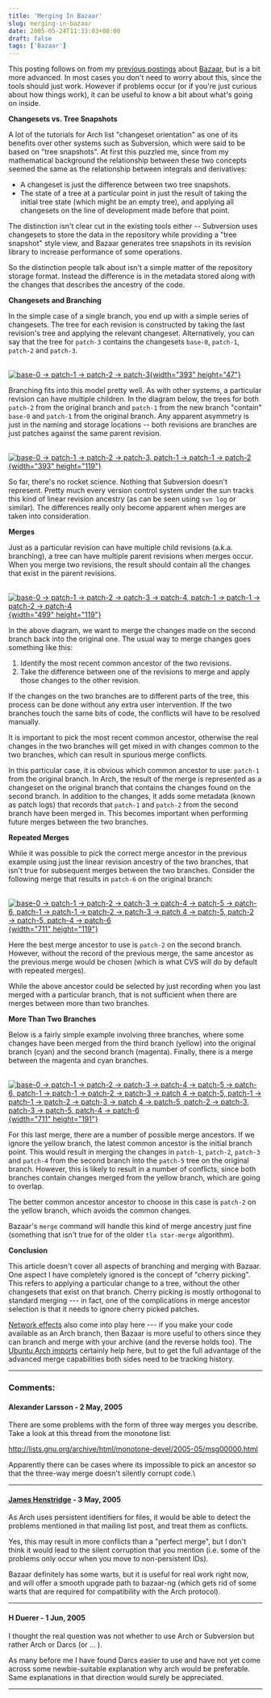 ```yaml
---
title: 'Merging In Bazaar'
slug: merging-in-bazaar
date: 2005-05-24T11:33:03+08:00
draft: false
tags: ['Bazaar']
---
```


This posting follows on from my [previous
postings](http://blogs.gnome.org/nb.cgi/category/jamesh/Bazaar) about
[Bazaar](http://bazaar.canonical.com/), but is a bit more advanced. In
most cases you don\'t need to worry about this, since the tools should
just work. However if problems occur (or if you\'re just curious about
how things work), it can be useful to know a bit about what\'s going on
inside.

**Changesets vs. Tree Snapshots**

A lot of the tutorials for Arch list \"changeset orientation\" as one of
its benefits over other systems such as Subversion, which were said to
be based on \"tree snapshots\". At first this puzzled me, since from my
mathematical background the relationship between these two concepts
seemed the same as the relationship between integrals and derivatives:

-   A changeset is just the difference between two tree snapshots.
-   The state of a tree at a particular point in just the result of
    taking the initial tree state (which might be an empty tree), and
    applying all changesets on the line of development made before that
    point.

The distinction isn\'t clear cut in the existing tools either \--
Subversion uses changesets to store the data in the repository while
providing a \"tree snapshot\" style view, and Bazaar generates tree
snapshots in its revision library to increase performance of some
operations.

So the distinction people talk about isn\'t a simple matter of the
repository storage format. Instead the difference is in the metadata
stored along with the changes that describes the ancestry of the code.

**Changesets and Branching**

In the simple case of a single branch, you end up with a simple series
of changesets. The tree for each revision is constructed by taking the
last revision\'s tree and applying the relevant changeset.
Alternatively, you can say that the tree for `patch-3` contains the
changesets `base-0`, `patch-1`, `patch-2` and `patch-3`.

[\
![base-0 → patch-1 → patch-2 →
patch-3](http://blogs.gnome.org/jamesh/files/2005/05/one-branch.png){width="393"
height="47"}\
](http://blogs.gnome.org/jamesh/files/2005/05/one-branch.dot)

Branching fits into this model pretty well. As with other systems, a
particular revision can have multiple children. In the diagram below,
the trees for both `patch-2` from the original branch and `patch-1` from
the new branch \"contain\" `base-0` and `patch-1` from the original
branch. Any apparent asymmetry is just in the naming and storage
locations \-- both revisions are branches are just patches against the
same parent revision.

[\
![base-0 → patch-1 → patch-2 → patch-3, patch-1 → patch-1 →
patch-2](http://blogs.gnome.org/jamesh/files/2005/05/two-branches.png){width="393"
height="119"}\
](http://blogs.gnome.org/jamesh/files/2005/05/two-branches.dot)

So far, there\'s no rocket science. Nothing that Subversion doesn\'t
represent. Pretty much every version control system under the sun tracks
this kind of linear revision ancestry (as can be seen using `svn log` or
similar). The differences really only become apparent when merges are
taken into consideration.

**Merges**

Just as a particular revision can have multiple child revisions (a.k.a.
branching), a tree can have multiple parent revisions when merges occur.
When you merge two revisions, the result should contain all the changes
that exist in the parent revisions.

[\
![base-0 → patch-1 → patch-2 → patch-3 → patch-4, patch-1 → patch-1 →
patch-2 →
patch-4](http://blogs.gnome.org/jamesh/files/2005/05/merge.png){width="499"
height="119"}\
](http://blogs.gnome.org/jamesh/files/2005/05/merge.dot)

In the above diagram, we want to merge the changes made on the second
branch back into the original one. The usual way to merge changes goes
something like this:

1.  Identify the most recent common ancestor of the two revisions.
2.  Take the difference between one of the revisions to merge and apply
    those changes to the other revision.

If the changes on the two branches are to different parts of the tree,
this process can be done without any extra user intervention. If the two
branches touch the same bits of code, the conflicts will have to be
resolved manually.

It is important to pick the most recent common ancestor, otherwise the
real changes in the two branches will get mixed in with changes common
to the two branches, which can result in spurious merge conflicts.

In this particular case, it is obvious which common ancestor to use:
`patch-1` from the original branch. In Arch, the result of the merge is
represented as a changeset on the original branch that contains the
changes found on the second branch. In addition to the changes, it adds
some metadata (known as patch logs) that records that `patch-1` and
`patch-2` from the second branch have been merged in. This becomes
important when performing future merges between the two branches.

**Repeated Merges**

While it was possible to pick the correct merge ancestor in the previous
example using just the linear revision ancestry of the two branches,
that isn\'t true for subsequent merges between the two branches.
Consider the following merge that results in `patch-6` on the original
branch:

[\
![base-0 → patch-1 → patch-2 → patch-3 → patch-4 → patch-5 → patch-6,
patch-1 → patch-1 → patch-2 → patch-3 → patch 4 → patch-5, patch-2 →
patch-5, patch-4 →
patch-6](http://blogs.gnome.org/jamesh/files/2005/05/second-merge.png){width="711"
height="119"}\
](http://blogs.gnome.org/jamesh/files/2005/05/second-merge.dot)

Here the best merge ancestor to use is `patch-2` on the second branch.
However, without the record of the previous merge, the same ancestor as
the previous merge would be chosen (which is what CVS will do by default
with repeated merges).

While the above ancestor could be selected by just recording when you
last merged with a particular branch, that is not sufficient when there
are merges between more than two branches.

**More Than Two Branches**

Below is a fairly simple example involving three branches, where some
changes have been merged from the third branch (yellow) into the
original branch (cyan) and the second branch (magenta). Finally, there
is a merge between the magenta and cyan branches.

[\
![base-0 → patch-1 → patch-2 → patch-3 → patch-4 → patch-5 → patch-6,
patch-1 → patch-1 → patch-2 → patch-3 → patch 4 → patch-5, patch-1 →
patch-1 → patch-2 → patch-3 → patch 4 → patch-5, patch-2 → patch-3,
patch-3 → patch-5, patch-4 →
patch-6](http://blogs.gnome.org/jamesh/files/2005/05/three-branches.png){width="711"
height="191"}\
](http://blogs.gnome.org/jamesh/files/2005/05/three-branches.dot)

For this last merge, there are a number of possible merge ancestors. If
we ignore the yellow branch, the latest common ancestor is the initial
branch point. This would result in merging the changes in `patch-1`,
`patch-2`, `patch-3` and `patch-4` from the second branch into the
`patch-5` tree on the original branch. However, this is likely to result
in a number of conflicts, since both branches contain changes merged
from the yellow branch, which are going to overlap.

The better common ancestor ancestor to choose in this case is `patch-2`
on the yellow branch, which avoids the common changes.

Bazaar\'s `merge` command will handle this kind of merge ancestry just
fine (something that isn\'t true for of the older `tla star-merge`
algorithm).

**Conclusion**

This article doesn\'t cover all aspects of branching and merging with
Bazaar. One aspect I have completely ignored is the concept of \"cherry
picking\". This refers to applying a particular change to a tree,
without the other changesets that exist on that branch. Cherry picking
is mostly orthogonal to standard merging --- in fact, one of the
complications in merge ancestor selection is that it needs to ignore
cherry picked patches.

[Network effects](http://en.wikipedia.org/wiki/Network_effect) also come
into play here --- if you make your code available as an Arch branch,
then Bazaar is more useful to others since they can branch and merge
with your archive (and the reverse holds too). The [Ubuntu Arch
imports](http://arch.ubuntu.com/) certainly help here, but to get the
full advantage of the advanced merge capabilities both sides need to be
tracking history.

---
### Comments:
#### Alexander Larsson - <time datetime="2005-05-24 18:07:35">2 May, 2005</time>

There are some problems with the form of three way merges you describe.
Take a look at this thread from the monotone list:

<http://lists.gnu.org/archive/html/monotone-devel/2005-05/msg00000.html>

Apparently there can be cases where its impossible to pick an ancestor
so that the three-way merge doesn\'t silently corrupt code.\

---
#### [James Henstridge](http://blogs.gnome.org/jamesh) - <time datetime="2005-05-25 13:32:36">3 May, 2005</time>

As Arch uses persistent identifiers for files, it would be able to
detect the problems mentioned in that mailing list post, and treat them
as conflicts.

Yes, this may result in more conflicts than a \"perfect merge\", but I
don\'t think it would lead to the silent corruption that you mention
(i.e. some of the problems only occur when you move to non-persistent
IDs).

Bazaar definitely has some warts, but it is useful for real work right
now, and will offer a smooth upgrade path to bazaar-ng (which gets rid
of some warts that are required for compatibility with the Arch
protocol).

---
#### H Duerer - <time datetime="2005-06-13 23:23:54">1 Jun, 2005</time>

I thought the real question was not whether to use Arch or Subversion
but rather Arch or Darcs (or \... ).

As many before me I have found Darcs easier to use and have not yet come
across some newbie-suitable explanation why arch would be preferable.
Same explanations in that direction would surely be appreciated.

---
